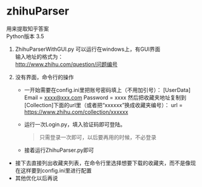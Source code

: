 # zhihuParser

用来提取知乎答案    
Python版本 3.5  
 
1. ZhihuParserWithGUI.py 可以运行在windows上，有GUI界面  
    输入地址的格式为：  
    http://www.zhihu.com/question/问题编号


2.  没有界面，命令行的操作
    * 一开始需要在config.ini里把账号密码填上（不用加引号）：
          [UserData]
          Email = xxxx@xxx.com
          Password = xxxx
      然后把收藏夹地址复制到[Collection]下面的url里（或者把“xxxxxx”换成收藏夹编号）：
          url = https://www.zhihu.com/collection/xxxxxx

    * 运行一次Login.py，填入验证码即可登陆。
      > 只需登录一次即可，以后要再用的时候，不必登录

    * 接着运行ZhihuParser.py即可


* 接下去直接列出收藏夹列表，在命令行里选择想要下载的收藏夹，而不是像现在这样要到config.ini里进行配置
* 其他优化以后再说